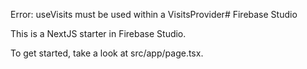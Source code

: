 Error: useVisits must be used within a VisitsProvider# Firebase Studio

This is a NextJS starter in Firebase Studio.

To get started, take a look at src/app/page.tsx.
